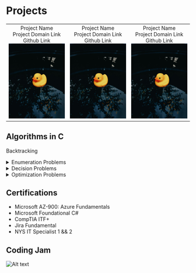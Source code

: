 # Projects

| | | |
|:-------------------------:|:-------------------------:|:-------------------------:|
|Project Name<br>Project Domain Link<br>Github Link ![alt text](https://github.com/chitangchin/Chitangchin/blob/main/pexels-andre-moura-2764989.jpg)|Project Name<br>Project Domain Link<br>Github Link ![alt text](https://github.com/chitangchin/Chitangchin/blob/main/pexels-andre-moura-2764989.jpg)|Project Name<br>Project Domain Link<br>Github Link ![alt text](https://github.com/chitangchin/Chitangchin/blob/main/pexels-andre-moura-2764989.jpg)|Project Name<br>Project Domain Link<br>Github Link ![alt text](https://github.com/chitangchin/Chitangchin/blob/main/pexels-andre-moura-2764989.jpg)|

## Algorithms in C

Backtracking
<details>
<summary>Enumeration Problems</summary>
<br>
1. N Queen
</details>
<details>
<summary>Decision Problems</summary>
<br>
1. N Queen
</details>
<details>
<summary>Optimization Problems</summary>
<br>
1. N Queen
</details>

## Certifications

- Microsoft AZ-900: Azure Fundamentals
- Microsoft Foundational C#
- CompTIA ITF+
- Jira Fundamental
- NYS IT Specialist 1 && 2


## Coding Jam

![Alt text](https://spotify-recently-played-readme.vercel.app/api?user=1241077062)
